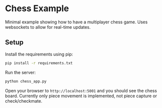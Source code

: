 # Chess Example

Minimal example showing how to have a multiplayer chess game. Uses websockets to allow for real-time updates.

## Setup

Install the requirements using pip:

```bash
pip install -r requirements.txt
```

Run the server:

```bash
python chess_app.py
```

Open your browser to `http://localhost:5001` and you should see the chess board. Currently only piece movement is implemented, not piece capture or check/checkmate.